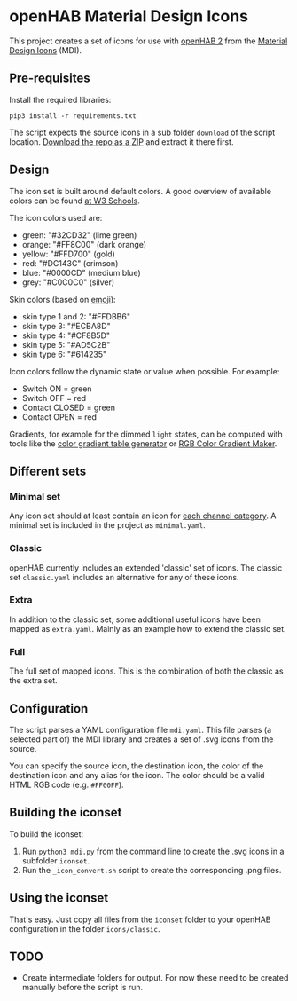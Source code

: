 # openHAB Material Design Icons

This project creates a set of icons for use with [openHAB 2](https://www.openhab.org) from the [Material Design Icons](https://www.materialdesignicons.com) (MDI).

## Pre-requisites

Install the required libraries:
```
pip3 install -r requirements.txt
```

The script expects the source icons in a sub folder `download` of the script location. [Download the repo as a ZIP](https://github.com/Templarian/MaterialDesign/archive/master.zip) and extract it there first.

## Design

The icon set is built around default colors.
A good overview of available colors can be found [at W3 Schools](https://www.w3schools.com/colors/colors_groups.asp).

The icon colors used are:

- green: "#32CD32" (lime green)
- orange: "#FF8C00" (dark orange)
- yellow: "#FFD700" (gold)
- red: "#DC143C" (crimson)
- blue: "#0000CD" (medium blue)
- grey: "#C0C0C0" (silver)

Skin colors (based on [emoji](http://blog.emojipedia.org/apple-2015-emoji-changelog-ios-os-x/)):

- skin type 1 and 2: "#FFDBB6"
- skin type 3: "#ECBA8D"
- skin type 4: "#CF8B5D"
- skin type 5: "#AD5C2B"
- skin type 6: "#614235"

Icon colors follow the dynamic state or value when possible. For example:

- Switch ON = green
- Switch OFF = red
- Contact CLOSED = green
- Contact OPEN = red

Gradients, for example for the dimmed `light` states, can be computed with tools like the [color gradient table generator](http://www.herethere.net/~samson/php/color_gradient/) or [RGB Color Gradient Maker](http://www.perbang.dk/rgbgradient/).

## Different sets

### Minimal set

Any icon set should at least contain an icon for [each channel category](https://www.eclipse.org/smarthome/documentation/development/bindings/thing-definition.html#channel-categories).
A minimal set is included in the project as `minimal.yaml`.

### Classic

openHAB currently includes an extended 'classic' set of icons.
The classic set `classic.yaml` includes an alternative for any of these icons.

### Extra

In addition to the classic set, some additional useful icons have been mapped as `extra.yaml`.
Mainly as an example how to extend the classic set.

### Full

The full set of mapped icons. This is the combination of both the classic as the extra set.

## Configuration

The script parses a YAML configuration file `mdi.yaml`. This file parses (a selected part of) the MDI library and creates a set of .svg icons from the source.

You can specify the source icon, the destination icon, the color of the destination icon and any alias for the icon.
The color should be a valid HTML RGB code (e.g. `#FF00FF`).

## Building the iconset

To build the iconset:

1. Run `python3 mdi.py` from the command line to create the .svg icons in a subfolder `iconset`.
2. Run the `_icon_convert.sh` script to create the corresponding .png files.

## Using the iconset

That's easy. Just copy all files from the `iconset` folder to your openHAB configuration in the folder `icons/classic`.

## TODO

- Create intermediate folders for output. For now these need to be created manually before the script is run.